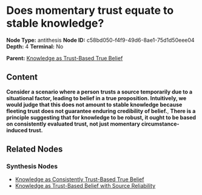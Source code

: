 # Does momentary trust equate to stable knowledge?

**Node Type:** antithesis
**Node ID:** c58bd050-f4f9-49d6-8ae1-75d1d50eee04
**Depth:** 4
**Terminal:** No

**Parent:** [Knowledge as Trust-Based True Belief](knowledge-as-trust-based-true-belief-synthesis-332f424d-a3dc-43f3-ba77-0cda923b8bb6.md)

## Content

**Consider a scenario where a person trusts a source temporarily due to a situational factor, leading to belief in a true proposition. Intuitively, we would judge that this does not amount to stable knowledge because fleeting trust does not guarantee enduring credibility of belief.**, **There is a principle suggesting that for knowledge to be robust, it ought to be based on consistently evaluated trust, not just momentary circumstance-induced trust.**

## Related Nodes

### Synthesis Nodes

- [Knowledge as Consistently Trust-Based True Belief](knowledge-as-consistently-trust-based-true-belief-synthesis-82dc268b-ad73-4433-bb88-d7f77d325f6b.md)
- [Knowledge as Trust-Based Belief with Source Reliability](knowledge-as-trust-based-belief-with-source-reliability-synthesis-2963670e-9cbc-4bfb-9e42-086abad58caa.md)
